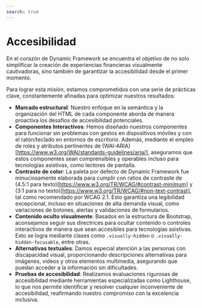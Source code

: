 ```yaml
---
search: true
---
```


# Accesibilidad

En el corazón de Dynamic Framework se encuentra el objetivo de no solo simplificar la creación de experiencias financieras visualmente cautivadoras, sino también de garantizar la accesibilidad desde el primer momento.

Para lograr esta misión, estamos comprometidos con una serie de prácticas clave, constantemente afinadas para optimizar nuestros resultados:

- **Marcado estructural**: Nuestro enfoque en la semántica y la organización del HTML de cada componente aborda de manera proactiva los desafíos de accesibilidad potenciales.
- **Componentes Interactivos**: Hemos diseñado nuestros componentes para funcionar sin problemas con gestos en dispositivos móviles y con el ratón/teclado en entornos de escritorio. Además, mediante el empleo de roles y atributos pertinentes de (WAI-ARIA)[https://www.w3.org/WAI/standards-guidelines/aria/], aseguramos que estos componentes sean comprensibles y operables incluso para tecnologías asistivas, como lectores de pantalla.
- **Contraste de color**: La paleta por defecto de Dynamic Framework fue minuciosamente elaborada para cumplir con ratios de contraste de (4.5:1 para texto)[https://www.w3.org/TR/WCAG/#contrast-minimum] y (3:1 para no texto)[https://www.w3.org/TR/WCAG/#non-text-contrast], tal como recomendado por WCAG 2.1. Esto garantiza una legibilidad excepcional, incluso en situaciones de alta demanda visual, como variaciones de botones, alertas y validaciones de formularios.
- **Contenido oculto visualmente**: Basados en la estructura de Bootstrap, aconsejamos seguir sus directrices para ocultar contenido o controles interactivos de manera que sean accesibles para tecnologías asistivas. Esto se logra mediante clases como `.visually-hidden` o `.visually-hidden-focusable`, entre otras.
- **Alternativas textuales**: Damos especial atención a las personas con discapacidad visual, proporcionando descripciones alternativas para imágenes, videos y otros elementos multimedia, asegurando que puedan acceder a la información sin dificultades.
- **Pruebas de accesibilidad**: Realizamos evaluaciones rigurosas de accesibilidad mediante herramientas especializadas como Lighthouse, lo que nos permite identificar y resolver cualquier inconveniente de accesibilidad, reafirmando nuestro compromiso con la excelencia inclusiva.




